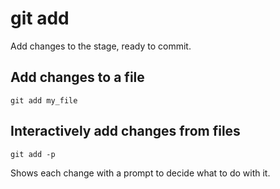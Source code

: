 # git add

Add changes to the stage, ready to commit.


## Add changes to a file

	git add my_file


## Interactively add changes from files

	git add -p

Shows each change with a prompt to decide what to do with it.
